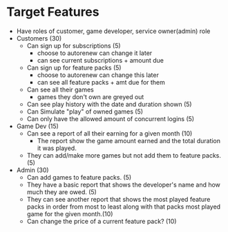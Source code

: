 # Target Features
 - Have roles of customer, game developer, service owner(admin) role
 - Customers (30)
    - Can sign up for subscriptions (5)
        - choose to autorenew can change it later
        - can see current subscriptions + amount due
    - Can sign up for feature packs (5)
        - choose to autorenew can change this later
        - can see all feature packs + amt due for them
    - Can see all their games 
        - games they don't own are greyed out
    - Can see play history with the date and duration shown (5)
    - Can Simulate "play" of owned games (5)
    - Can only have the allowed amount of concurrent logins (5)
- Game Dev (15)
    - Can see a report of all their earning for a given month (10)
        - The report show the game amount earned and the total duration it was played.
    - They can add/make more games but not add them to feature packs. (5)
- Admin (30)
    - Can add games to feature packs. (5)
    - They have a basic report that shows the developer's name and how much they are owed. (5)
    - They can see another report that shows the most played feature packs in order from most to least along with that packs most played game for the given month.(10)
    - Can change the price of a current feature pack?  (10)



 